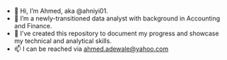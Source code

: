 - 👋 Hi, I’m Ahmed, aka @ahniyi01.
- 👀 I’m a newly-transitioned data analyst with background in Accounting and Finance.
- 💞️ I've created this repository to document my progress and showcase my technical and analytical skills.
- 📫 I can be reached via ahmed.adewale@yahoo.com

<!---
ahniyi01/ahniyi01 is a ✨ special ✨ repository because its `README.md` (this file) appears on your GitHub profile.
You can click the Preview link to take a look at your changes.
--->
